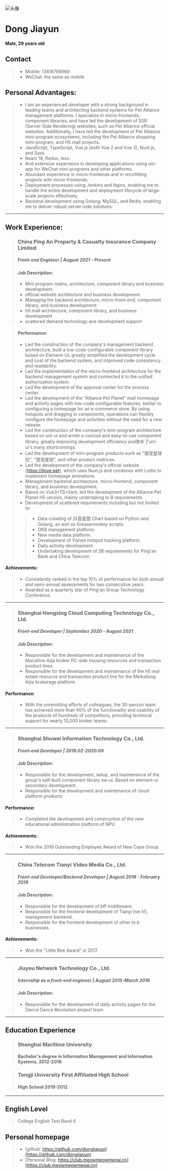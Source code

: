 ![头像](https://qa-res.ipetapi.com/meowmeowmeow/WechatIMG540.jpg)

# Dong Jiayun
#### Male, 29 years old

## Contact
> - Mobile: 13818769969
> - WeChat: the same as mobile

## Personal Advantages:
> - I am an experienced developer with a strong background in leading teams and architecting backend systems for Pet Alliance management platforms. I specialize in micro-frontends, component libraries, and have led the development of SSR (Server-Side Rendering) websites, such as Pet Alliance official websites. Additionally, I have led the development of Pet Alliance mini-program ecosystems, including the Pet Alliance shopping mini-program, and H5 mall projects.
> - JavaScript, TypeScript, Vue.js (both Vue 2 and Vue 3), Nuxt.js, and Sass.
> - React 18, Redux, less.
> - And extensive experience in developing applications using uni-app for WeChat mini-programs and other platforms.
> - Abundant experience in micro-frontends and in retrofitting projects with micro-frontends.
> - Deployment processes using Jenkins and Nginx, enabling me to handle the entire development and deployment lifecycle of large-scale projects effectively.
> - Backend development using Golang, MySQL, and Redis, enabling me to deliver robust server-side solutions.

---

## Work Experience:
> ### China Ping An Property & Casualty Insurance Company Limited
> ##### Front-end Engineer | August 2021 - Present
> #### Job Description:
> -  Mini program matrix, architecture, component library and business development.
> -  official website architecture and business development
> - Managing the backend architecture, micro-front-end, component library, and business development
> - h5 mall architecture, component library, and business development
> - scattered demand technology and development support

> #### Performance:
>  - Led the construction of the company's management backend architecture, built a low-code configurable component library based on Element-UI, greatly simplified the development cycle and cost of the backend system, and improved code consistency and readability.
>  - Led the implementation of the micro-frontend architecture for the backend management system and connected it to the unified authorization system.
>  - Led the development of the approval center for the process center.
>  - Led the development of the "Alliance Pet Planet" mall homepage and activity pages with low-code configurable features, similar to configuring a homepage for an e-commerce store. By using hotspots and dragging in components, operations can flexibly configure the homepage and activities without the need for a new release.
> - Led the construction of the company's mini-program architecture based on uni-ui and wrote a concise and easy-to-use component library, greatly improving development efficiency and弥补了uni-ui's many shortcomings.
> - Led the development of mini-program products such as "盟宠星球纪", "盟宠星球", and other product matrices.
> -  Led the development of the company's official website (https://ilove.pet), which uses Nuxt.js and combines with Lottie to implement homepage animations.
> - Management backend architecture, micro-frontend, component library, and business development.
> - Based on Vue3+TS+Vant, led the development of the Alliance Pet Planet H5 version, mainly undertaking to B requirements.
> - Development of scattered requirements including but not limited to:
>> - Data crawling of 抖音星图 Chart based on Python and Golang, as well as Greasemonkey scripts.
>> - OKR management platform.
>> - New media data platform.
>> - Development of Yishen hotspot tracking platform.
>> - Daily activity development.
>> - Undertaking development of 2B requirements for Ping'an Bank and China Telecom.

#### Achievements:
> - Consistently ranked in the top 10% of performance for both annual and semi-annual assessments for two consecutive years.
> - Awarded as a quarterly star of Ping'an Group Technology Conference.

---

> ### Shanghai Hongxing Cloud Computing Technology Co., Ltd.
> ##### Front-end Developer | September 2020 - August 2021
> #### Job Description:
> - Responsible for the development and maintenance of the Macalline Aijia broker PC-side housing resources and transaction product lines.
> - Responsible for the development and maintenance of the h5 real estate resource and transaction product line for the Meikailong Aijia brokerage platform.

#### Performance:
> - With the unremitting efforts of colleagues, the 30-person team has achieved more than 90% of the functionality and usability of the products of hundreds of competitors, providing technical support for nearly 10,000 broker teams.
---

> ### Shanghai Shuwei Information Technology Co., Ltd.
> ##### Front-end Developer | 2019.02-2020.09
> #### Job Description:
> - Responsible for the development, setup, and maintenance of the group's self-built component library sw-ui. Based on element-ui secondary development.
> - Responsible for the development and maintenance of cloud platform products

#### Performance:
> - Completed the development and construction of the new educational administration platform of NPU

#### Achievements:
> - Won the 2019 Outstanding Employee Award of New Cape Group

---

> ### China Telecom Tianyi Video Media Co., Ltd.
> ##### Front-end Developer/Backend Developer | August 2016 - February 2019
> #### Job Description:
> - Responsible for the development of bff middleware.
> - Responsible for the frontend development of Tianyi live h5, management backend.
> - Responsible for the frontend development of other to b businesses.

#### Achievements:
> - Won the "Little Bee Award" in 2017.

---
> ### Jiuyou Network Technology Co., Ltd.
> ##### Internship as a front-end engineer | August 2015-March 2016
> #### Job Description:
> - Responsible for the development of daily activity pages for the Dance Dance Revolution project team

---

## Education Experience

> ### Shanghai Maritime University
> #### Bachelor's degree in Information Management and Information Systems, 2012-2016

> ### Tongji University First Affiliated High School
> #### High School 2019-2012

---
## English Level
> College English Test Band 6

## Personal homepage
> - [github: https://github.com/dongjiayun](https://github.com/dongjiayun)
> - [Personal Blog: https://club.meowmeowmeow.cn](https://club.meowmeowmeow.cn)
